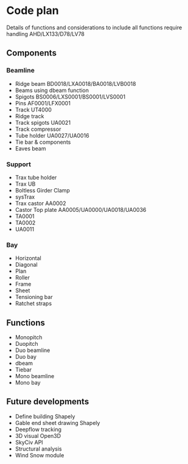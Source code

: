 # Code plan
Details of functions and considerations to include all functions require handling AHD/LX133/D78/LV78
## Components
### Beamline
- Ridge beam BD0018/LXA0018/BA0018/LVB0018
- Beams using dbeam function
- Spigots BS0006/LXS0001/BS0001/LVS0001
- Pins AF0001/LFX0001
- Track UT4000
- Ridge track
- Track spigots UA0021
- Track compressor
- Tube holder UA0027/UA0016
- Tie bar & components
- Eaves beam
### Support
- Trax tube holder
- Trax UB
- Boltless Girder Clamp
- sysTrax
- Trax castor AA0002
- Castor Top plate AA0005/UA0000/UA0018/UA0036
- TA0001
- TA0002
- UA0011
### Bay
- Horizontal
- Diagonal
- Plan
- Roller
- Frame
- Sheet
- Tensioning bar
- Ratchet straps

## Functions
- Monopitch
- Duopitch
- Duo beamline
- Duo bay
- dbeam
- Tiebar
- Mono beamline
- Mono bay

## Future developments
- Define building Shapely
- Gable end sheet drawing Shapely
- Deepflow tracking
- 3D visual Open3D
- SkyCiv API
- Structural analysis
- Wind Snow module